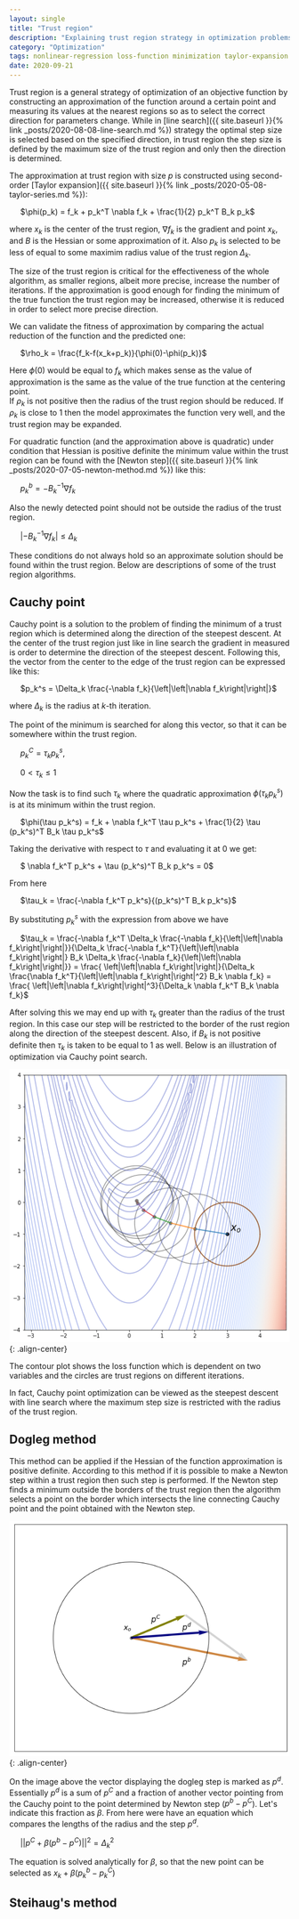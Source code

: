 ```yaml
---
layout: single
title: "Trust region"
description: "Explaining trust region strategy in optimization problems"
category: "Optimization"
tags: nonlinear-regression loss-function minimization taylor-expansion cauchy-point dogleg-method line-search steepest-descent
date: 2020-09-21
---
```


Trust region is a general strategy of optimization of an objective function by constructing an approximation of the function around a certain point and measuring its values at the nearest regions so as to select the correct direction for parameters change. While in [line search]({{ site.baseurl }}{% link _posts/2020-08-08-line-search.md %}) strategy the optimal step size is selected based on the specified direction, in trust region the step size is defined by the maximum size of the trust region and only then the direction is determined.

The approximation at trust region with size $p$ is constructed using second-order [Taylor expansion]({{ site.baseurl }}{% link _posts/2020-05-08-taylor-series.md %}):

&nbsp;&nbsp;&nbsp;&nbsp;
$\phi(p_k) = f_k + p_k^T \nabla f_k + \frac{1}{2} p_k^T B_k p_k$

where $x_k$ is the center of the trust region, $\nabla f_k$ is the gradient and point $x_k$, and $B$ is the Hessian or some approximation of it. Also $p_k$ is selected to be less of equal to some maximim radius value of the trust region $\Delta_k$.

The size of the trust region is critical for the effectiveness of the whole algorithm, as smaller regions, albeit more precise, increase the number of iterations. If the approximation is good enough for finding the minimum of the true function the trust region may be increased, otherwise it is reduced in order to select more precise direction.

We can validate the fitness of approximation by comparing the actual reduction of the function and the predicted one:

&nbsp;&nbsp;&nbsp;&nbsp;
$\rho_k = \frac{f_k-f(x_k+p_k)}{\phi(0)-\phi(p_k)}$

Here $\phi(0)$ would be equal to $f_k$ which makes sense as the value of approximation is the same as the value of the true function at the centering point.<br>
If $\rho_k$ is not positive then the radius of the trust region should be reduced. If $\rho_k$ is close to 1 then the model approximates the function very well, and the trust region may be expanded.

For quadratic function (and the approximation above is quadratic) under condition that Hessian is positive definite the minimum value within the trust region can be found with the [Newton step]({{ site.baseurl }}{% link _posts/2020-07-05-newton-method.md %}) like this:

&nbsp;&nbsp;&nbsp;&nbsp;
$p_k^b = -B_k^{-1}\nabla f_k$

Also the newly detected point should not be outside the radius of the trust region.

&nbsp;&nbsp;&nbsp;&nbsp;
$\lvert -B_k^{-1}\nabla f_k\rvert \leq \Delta_k$

These conditions do not always hold so an approximate solution should be found within the trust region. Below are descriptions of some of the trust region algorithms.

## Cauchy point

Cauchy point is a solution to the problem of finding the minimum of a trust region which is determined along the direction of the steepest descent. At the center of the trust region just like in line search the gradient in measured is order to determine the direction of the steepest descent. Following this, the vector from the center to the edge of the trust region can be expressed like this:

&nbsp;&nbsp;&nbsp;&nbsp;
$p_k^s = \Delta_k \frac{-\nabla f_k}{\left|\left|\nabla f_k\right|\right|}$

where $\Delta_k$ is the radius at $k$-th iteration.

The point of the minimum is searched for along this vector, so that it can be somewhere within the trust region.

&nbsp;&nbsp;&nbsp;&nbsp;
$p_k^C = \tau_k p_k^s$,

&nbsp;&nbsp;&nbsp;&nbsp;
$0 < \tau_k \leq 1$

Now the task is to find such $\tau_k$ where the quadratic approximation $\phi(\tau_k p_k^s)$ is at its minimum within the trust region.

&nbsp;&nbsp;&nbsp;&nbsp;
$\phi(\tau p_k^s) = f_k + \nabla f_k^T \tau p_k^s + \frac{1}{2} \tau (p_k^s)^T B_k \tau p_k^s$

Taking the derivative with respect to $\tau$ and evaluating it at 0 we get:

&nbsp;&nbsp;&nbsp;&nbsp;
$ \nabla f_k^T p_k^s + \tau (p_k^s)^T B_k p_k^s = 0$

From here

&nbsp;&nbsp;&nbsp;&nbsp;
$\tau_k = \frac{-\nabla f_k^T p_k^s}{(p_k^s)^T B_k p_k^s}$

By substituting $p_k^s$ with the expression from above we have

&nbsp;&nbsp;&nbsp;&nbsp;
$\tau_k = \frac{-\nabla f_k^T \Delta_k \frac{-\nabla f_k}{\left|\left|\nabla f_k\right|\right|}}{\Delta_k \frac{-\nabla f_k^T}{\left|\left|\nabla f_k\right|\right|} B_k \Delta_k \frac{-\nabla f_k}{\left|\left|\nabla f_k\right|\right|}} = \frac{ \left|\left|\nabla f_k\right|\right|}{\Delta_k \frac{\nabla f_k^T}{\left|\left|\nabla f_k\right|\right|^2} B_k \nabla f_k} = \frac{ \left|\left|\nabla f_k\right|\right|^3}{\Delta_k \nabla f_k^T B_k \nabla f_k}$

After solving this we may end up with $\tau_k$ greater than the radius of the trust region. In this case our step will be restricted to the border of the rust region along the direction of the steepest descent. Also, if $B_k$ is not positive definite then $\tau_k$ is taken to be equal to 1 as well. Below is an illustration of optimization via Cauchy point search.

![](/assets/images/optimization/cauchy_point.png){: .align-center}

The contour plot shows the loss function which is dependent on two variables and the circles are trust regions on different iterations.

In fact, Cauchy point optimization can be viewed as the steepest descent with line search where the maximum step size is restricted with the radius of the trust region.

## Dogleg method

This method can be applied if the Hessian of the function approximation is positive definite. According to this method if it is possible to make a Newton step within a trust region then such step is performed. If the Newton step finds a minimum outside the borders of the trust region then the algorithm selects a point on the border which intersects the line connecting Cauchy point and the point obtained with the Newton step.

![](/assets/images/optimization/dogleg.png){: .align-center}

On the image above the vector displaying the dogleg step is marked as $p^d$. Essentially $p^d$ is a sum of $p^C$ and a fraction of another vector pointing from the Cauchy point to the point determined by Newton step ($p^b - p^C$). Let's indicate this fraction as $\beta$. From here were have an equation which compares the lengths of the radius and the step $p^d$.

&nbsp;&nbsp;&nbsp;&nbsp;
$\lvert\lvert p^C + \beta(p^b - p^C) \rvert\rvert^2 = \Delta_k^2$

The equation is solved analytically for $\beta$, so that the new point can be selected as $x_k + \beta(p_k^b - p_k^C)$

## Steihaug's method

